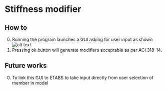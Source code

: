 # Stiffness modifier
## How to
0. Running the program launches a GUI asking for user input as shown
![alt text](https://github.com/sampy23/etabs_addons/blob/master/stiffness_modifiers/input.jpg)
1. Pressing ok button will generate modifiers acceptable as per ACI 318-14.


## Future works
0. To link this GUI to ETABS to take input directly from user selection of member in model
